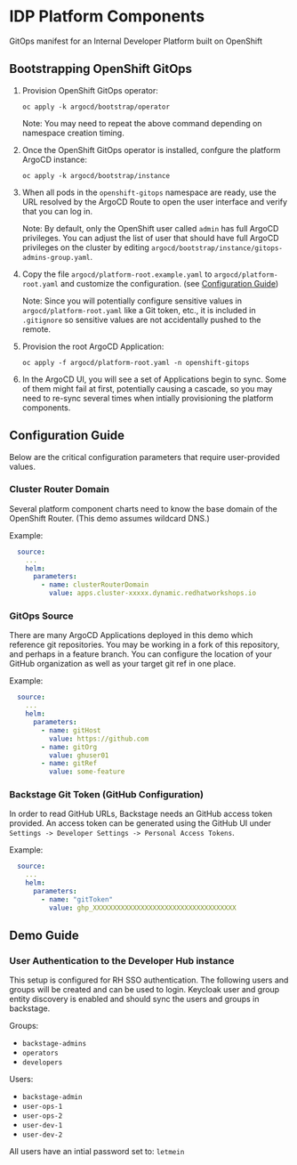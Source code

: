 # IDP Platform Components

GitOps manifest for an Internal Developer Platform built on OpenShift

## Bootstrapping OpenShift GitOps

1. Provision OpenShift GitOps operator:

   `oc apply -k argocd/bootstrap/operator`

   Note: You may need to repeat the above command depending on namespace creation timing.

1. Once the OpenShift GitOps operator is installed, confgure the platform ArgoCD instance:

   `oc apply -k argocd/bootstrap/instance`

1. When all pods in the `openshift-gitops` namespace are ready, use the URL resolved by the ArgoCD Route to open the user interface and verify that you can log in.

   Note: By default, only the OpenShift user called `admin` has full ArgoCD privileges. You can adjust the list of user that should have full ArgoCD privileges on the cluster by editing `argocd/bootstrap/instance/gitops-admins-group.yaml`.

1. Copy the file `argocd/platform-root.example.yaml` to `argocd/platform-root.yaml` and customize the configuration. (see [Configuration Guide](#configuration-guide)) 

   Note: Since you will potentially configure sensitive values in `argocd/platform-root.yaml` like a Git token, etc., it is included in `.gitignore` so sensitive values are not accidentally pushed to the remote.

1. Provision the root ArgoCD Application:

   `oc apply -f argocd/platform-root.yaml -n openshift-gitops`

1. In the ArgoCD UI, you will see a set of Applications begin to sync. Some of them might fail at first, potentially causing a cascade, so you may need to re-sync several times when intially provisioning the platform components.

## Configuration Guide

Below are the critical configuration parameters that require user-provided values.

### Cluster Router Domain

Several platform component charts need to know the base domain of the OpenShift Router. (This demo assumes wildcard DNS.)

Example:

```yaml
  source:
    ...
    helm:
      parameters:
        - name: clusterRouterDomain
          value: apps.cluster-xxxxx.dynamic.redhatworkshops.io
```


### GitOps Source

There are many ArgoCD Applications deployed in this demo which reference git repositories. You may be working in a fork of this repository, and perhaps in a feature branch. You can configure the location of your GitHub organization as well as your target git ref in one place.

Example:

```yaml
  source:
    ...
    helm:
      parameters:
        - name: gitHost
          value: https://github.com
        - name: gitOrg
          value: ghuser01
        - name: gitRef
          value: some-feature

```

### Backstage Git Token (GitHub Configuration)

In order to read GitHub URLs, Backstage needs an GitHub access token provided. An access token can be generated using the GitHub UI under `Settings -> Developer Settings -> Personal Access Tokens`.

Example:

```yaml
  source:
    ...
    helm:
      parameters:
        - name: "gitToken"
          value: ghp_XXXXXXXXXXXXXXXXXXXXXXXXXXXXXXXXXXXX
```

## Demo Guide

### User Authentication to the Developer Hub instance

This setup is configured for RH SSO authentication.  The following users and groups will be created and can be used to login.   Keycloak user and group entity discovery is enabled and should sync the users and groups in backstage.

Groups:

- `backstage-admins`
- `operators`
- `developers`

Users:

- `backstage-admin`
- `user-ops-1`
- `user-ops-2`
- `user-dev-1`
- `user-dev-2`

All users have an intial password set to: `letmein` 
